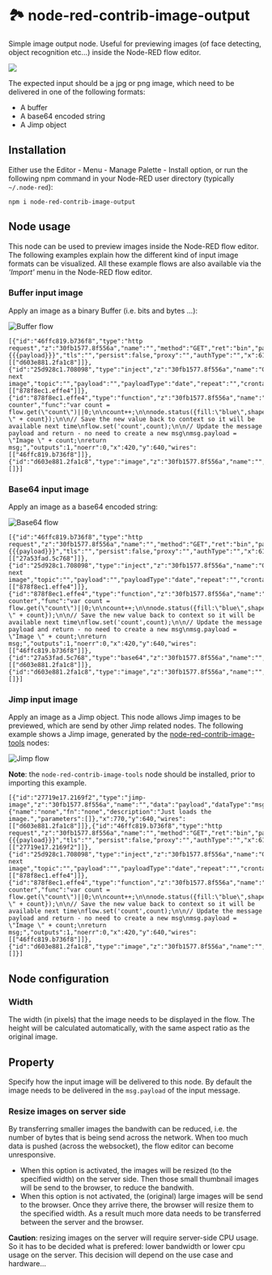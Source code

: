 # 🏞 node-red-contrib-image-output

Simple image output node. Useful for previewing images (of face detecting, object recognition etc...) inside the Node-RED flow editor.

![](https://raw.githubusercontent.com/rikukissa/node-red-contrib-image-output/master/.github/preview.png)

The expected input should be a jpg or png image, which need to be delivered in one of the following formats: 
+ A buffer
+ A base64 encoded string
+ A Jimp object

## Installation
Either use the Editor - Menu - Manage Palette - Install option, or run the following npm command in your Node-RED user directory (typically `~/.node-red`):
```
npm i node-red-contrib-image-output
```

## Node usage
This node can be used to preview images inside the Node-RED flow editor.  The following examples explain how the different kind of input image formats can be visualized.  All these example flows are also available via the *'Import'* menu in the Node-RED flow editor.

### Buffer input image
Apply an image as a binary Buffer (i.e. bits and bytes ...):

![Buffer flow](https://user-images.githubusercontent.com/14224149/71359306-52061180-258c-11ea-9b69-6f82e3c727a3.png)

```
[{"id":"46ffc819.b736f8","type":"http request","z":"30fb1577.8f556a","name":"","method":"GET","ret":"bin","paytoqs":false,"url":"https://dummyimage.com/200x150/000/fff&text={{{payload}}}","tls":"","persist":false,"proxy":"","authType":"","x":610,"y":640,"wires":[["d603e881.2fa1c8"]]},{"id":"25d928c1.708098","type":"inject","z":"30fb1577.8f556a","name":"Generate next image","topic":"","payload":"","payloadType":"date","repeat":"","crontab":"","once":false,"onceDelay":0.1,"x":200,"y":640,"wires":[["878f8ec1.effe4"]]},{"id":"878f8ec1.effe4","type":"function","z":"30fb1577.8f556a","name":"image counter","func":"var count = flow.get(\"count\")||0;\n\ncount++;\n\nnode.status({fill:\"blue\",shape:\"ring\",text:\"Image \" + count});\n\n// Save the new value back to context so it will be available next time\nflow.set('count',count);\n\n// Update the message payload and return - no need to create a new msg\nmsg.payload = \"Image \" + count;\nreturn msg;","outputs":1,"noerr":0,"x":420,"y":640,"wires":[["46ffc819.b736f8"]]},{"id":"d603e881.2fa1c8","type":"image","z":"30fb1577.8f556a","name":"","width":160,"data":"payload","dataType":"msg","thumbnail":true,"active":true,"x":800,"y":640,"wires":[]}]
```

### Base64 input image
Apply an image as a base64 encoded string:

![Base64 flow](https://user-images.githubusercontent.com/14224149/71359400-985b7080-258c-11ea-8636-dab883c43932.png)

```
[{"id":"46ffc819.b736f8","type":"http request","z":"30fb1577.8f556a","name":"","method":"GET","ret":"bin","paytoqs":false,"url":"https://dummyimage.com/200x150/000/fff&text={{{payload}}}","tls":"","persist":false,"proxy":"","authType":"","x":610,"y":640,"wires":[["27a53fad.5c768"]]},{"id":"25d928c1.708098","type":"inject","z":"30fb1577.8f556a","name":"Generate next image","topic":"","payload":"","payloadType":"date","repeat":"","crontab":"","once":false,"onceDelay":0.1,"x":200,"y":640,"wires":[["878f8ec1.effe4"]]},{"id":"878f8ec1.effe4","type":"function","z":"30fb1577.8f556a","name":"image counter","func":"var count = flow.get(\"count\")||0;\n\ncount++;\n\nnode.status({fill:\"blue\",shape:\"ring\",text:\"Image \" + count});\n\n// Save the new value back to context so it will be available next time\nflow.set('count',count);\n\n// Update the message payload and return - no need to create a new msg\nmsg.payload = \"Image \" + count;\nreturn msg;","outputs":1,"noerr":0,"x":420,"y":640,"wires":[["46ffc819.b736f8"]]},{"id":"27a53fad.5c768","type":"base64","z":"30fb1577.8f556a","name":"","action":"str","property":"payload","x":780,"y":640,"wires":[["d603e881.2fa1c8"]]},{"id":"d603e881.2fa1c8","type":"image","z":"30fb1577.8f556a","name":"","width":160,"data":"payload","dataType":"msg","thumbnail":true,"active":true,"x":960,"y":640,"wires":[]}]
```

### Jimp input image
Apply an image as a Jimp object.  This node allows Jimp images to be previewed, which are send by other Jimp related nodes.  The following example shows a Jimp image, generated by the [node-red-contrib-image-tools](https://www.npmjs.com/package/node-red-contrib-image-tools) nodes:

![Jimp flow](https://user-images.githubusercontent.com/14224149/71359517-f25c3600-258c-11ea-9086-0b298f92b69b.png)


**Note**: the `node-red-contrib-image-tools` node should be installed, prior to importing this example.

```
[{"id":"27719e17.2169f2","type":"jimp-image","z":"30fb1577.8f556a","name":"","data":"payload","dataType":"msg","ret":"img","parameter1":"","parameter1Type":"msg","parameter2":"","parameter2Type":"msg","parameter3":"","parameter3Type":"msg","parameter4":"","parameter4Type":"msg","parameter5":"","parameter5Type":"msg","parameter6":"","parameter6Type":"msg","parameter7":"","parameter7Type":"msg","parameter8":"","parameter8Type":"msg","parameterCount":0,"jimpFunction":"none","selectedJimpFunction":{"name":"none","fn":"none","description":"Just loads the image.","parameters":[]},"x":770,"y":640,"wires":[["d603e881.2fa1c8"]]},{"id":"46ffc819.b736f8","type":"http request","z":"30fb1577.8f556a","name":"","method":"GET","ret":"bin","paytoqs":false,"url":"https://dummyimage.com/200x150/000/fff&text={{{payload}}}","tls":"","persist":false,"proxy":"","authType":"","x":610,"y":640,"wires":[["27719e17.2169f2"]]},{"id":"25d928c1.708098","type":"inject","z":"30fb1577.8f556a","name":"Generate next image","topic":"","payload":"","payloadType":"date","repeat":"","crontab":"","once":false,"onceDelay":0.1,"x":200,"y":640,"wires":[["878f8ec1.effe4"]]},{"id":"878f8ec1.effe4","type":"function","z":"30fb1577.8f556a","name":"image counter","func":"var count = flow.get(\"count\")||0;\n\ncount++;\n\nnode.status({fill:\"blue\",shape:\"ring\",text:\"Image \" + count});\n\n// Save the new value back to context so it will be available next time\nflow.set('count',count);\n\n// Update the message payload and return - no need to create a new msg\nmsg.payload = \"Image \" + count;\nreturn msg;","outputs":1,"noerr":0,"x":420,"y":640,"wires":[["46ffc819.b736f8"]]},{"id":"d603e881.2fa1c8","type":"image","z":"30fb1577.8f556a","name":"","width":160,"data":"payload","dataType":"msg","thumbnail":true,"active":true,"x":960,"y":640,"wires":[]}]
```

## Node configuration

### Width
The width (in pixels) that the image needs to be displayed in the flow.  The height will be calculated automatically, with the same aspect ratio as the original image.

## Property
Specify how the input image will be delivered to this node.  By default the image needs to be delivered in the ```msg.payload``` of the input message.

### Resize images on server side
By transferring smaller images the bandwith can be reduced, i.e. the number of bytes that is being send across the network.  When too much data is pushed (across the websocket), the flow editor can become unresponsive.

+ When this option is activated, the images will be resized (to the specified width) on the server side.  Then those small thumbnail images will be send to the browser, to reduce the bandwith. 
+ When this option is not activated, the (original) large images will be send to the browser.  Once they arrive there, the browser will resize them to the specified width.  As a result much more data needs to be transferred between the server and the browser.
        
**Caution**: resizing images on the server will require server-side CPU usage.  So it has to be decided what is prefered: lower bandwidth or lower cpu usage on the server.  This decision will depend on the use case and hardware...
